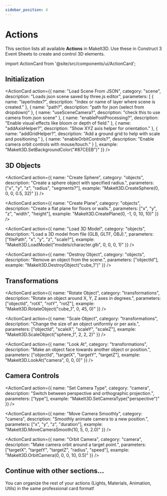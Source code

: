 ```yaml
---
sidebar_position: 4
---
```


# Actions

This section lists all available **Actions** in MakeIt3D. Use these in Construct 3 Event Sheets to create and control 3D elements.

import ActionCard from '@site/src/components/ui/ActionCard';

## Initialization

<div className="actionsGrid">
  <ActionCard 
  action={{
    name: "Create Scene",
    category: "scene",
    description: "Initialize a new 3D scene with optional helpers and controls.",
    parameters: [
      { name: "layerIndex?", description: "Index or name of layer where scene is created." },
      { name: "addRoomLighting?", description: "Add basic ambient lighting to the scene." },
      { name: "enablePostProcessing?", description: "Enable visual effects like bloom or depth of field." },
      { name: "addAxisHelper?", description: "Show XYZ axis helper for orientation." },
      { name: "addGridHelper?", description: "Add a ground grid to help with scale and positioning." },
      { name: "enableOrbitControls?", description: "Enable camera orbit controls with mouse/touch." }
    ],
    example: "MakeIt3D.CreateScene(0, true, false, true, true, true)"
  }}
/>

  
  <ActionCard 
    action={{
      name: "Load Scene From JSON",
      category: "scene",
      description: "Loads json scene saved by three.js editor",
       parameters: [
      { name: "layerIndex?", description: "Index or name of layer where scene is created." },
      { name: "path?", description: "path for json (select from dropdown)" },
      { name: "useSceneCamera?", description: "check this to use camera from json scene" },
      { name: "enablePostProcessing?", description: "Enable visual effects like bloom or depth of field." },
      { name: "addAxisHelper?", description: "Show XYZ axis helper for orientation." },
      { name: "addGridHelper?", description: "Add a ground grid to help with scale and positioning." },
      { name: "enableOrbitControls?", description: "Enable camera orbit controls with mouse/touch." }
    ],
      example: "MakeIt3D.SetBackgroundColor(\"#87CEEB\")"
    }}
  />
</div>

## 3D Objects

<div className="actionsGrid">
  <ActionCard 
    action={{
      name: "Create Cube",
      category: "objects",
      description: "Create a cube object at the specified position.",
      parameters: ["x", "y", "z", "width", "height", "depth"],
      example: "MakeIt3D.CreateCube(0, 0, 0, 1, 1, 1)"
    }}
  />
  
  <ActionCard 
    action={{
      name: "Create Sphere", 
      category: "objects",
      description: "Create a sphere object with specified radius.",
      parameters: ["x", "y", "z", "radius", "segments?"],
      example: "MakeIt3D.CreateSphere(0, 0, 0, 0.5, 32)"
    }}
  />
  
  <ActionCard 
    action={{
      name: "Create Plane",
      category: "objects", 
      description: "Create a flat plane for floors or walls.",
      parameters: ["x", "y", "z", "width", "height"],
      example: "MakeIt3D.CreatePlane(0, -1, 0, 10, 10)"
    }}
  />
  
  <ActionCard 
    action={{
      name: "Load 3D Model",
      category: "objects",
      description: "Load a 3D model from file (GLB, GLTF, OBJ).",
      parameters: ["filePath", "x", "y", "z", "scale?"],
      example: "MakeIt3D.LoadModel(\"models/character.glb\", 0, 0, 0, 1)"
    }}
  />
  
  <ActionCard 
    action={{
      name: "Destroy Object",
      category: "objects",
      description: "Remove an object from the scene.",
      parameters: ["objectId"],
      example: "MakeIt3D.DestroyObject(\"cube_1\")"
    }}
  />
</div>

## Transformations

<div className="actionsGrid">
  <ActionCard 
    action={{
      name: "Set Position",
      category: "transformations",
      description: "Move an object to a specific world position.",
      parameters: ["objectId", "x", "y", "z"],
      example: "MakeIt3D.SetPosition(\"cube_1\", 5, 0, 0)"
    }}
  />
  
  <ActionCard 
    action={{
      name: "Rotate Object",
      category: "transformations",
      description: "Rotate an object around X, Y, Z axes in degrees.",
      parameters: ["objectId", "rotX", "rotY", "rotZ"],
      example: "MakeIt3D.RotateObject(\"cube_1\", 0, 45, 0)"
    }}
  />
  
  <ActionCard 
    action={{
      name: "Scale Object", 
      category: "transformations",
      description: "Change the size of an object uniformly or per axis.",
      parameters: ["objectId", "scaleX", "scaleY", "scaleZ"],
      example: "MakeIt3D.ScaleObject(\"sphere_1\", 2, 2, 2)"
    }}
  />
  
  <ActionCard 
    action={{
      name: "Look At",
      category: "transformations",
      description: "Make an object face towards another object or position.",
      parameters: ["objectId", "targetX", "targetY", "targetZ"],
      example: "MakeIt3D.LookAt(\"camera\", 0, 0, 0)"
    }}
  />
</div>

## Camera Controls

<div className="actionsGrid">
  <ActionCard 
    action={{
      name: "Set Camera Position",
      category: "camera",
      description: "Position the camera at specific coordinates.",
      parameters: ["x", "y", "z"],
      example: "MakeIt3D.SetCameraPosition(0, 5, 10)"
    }}
  />
  
  <ActionCard 
    action={{
      name: "Set Camera Type",
      category: "camera",
      description: "Switch between perspective and orthographic projection.",
      parameters: ["type"],
      example: "MakeIt3D.SetCameraType(\"perspective\")"
    }}
  />
  
  <ActionCard 
    action={{
      name: "Move Camera Smoothly",
      category: "camera",
      description: "Smoothly animate camera to a new position.",
      parameters: ["x", "y", "z", "duration"],
      example: "MakeIt3D.MoveCameraSmooth(10, 5, 0, 2.0)"
    }}
  />
  
  <ActionCard 
    action={{
      name: "Orbit Camera",
      category: "camera",
      description: "Make camera orbit around a target point.",
      parameters: ["targetX", "targetY", "targetZ", "radius", "speed"],
      example: "MakeIt3D.OrbitCamera(0, 0, 0, 10, 0.5)"
    }}
  />
</div>

## Continue with other sections...

You can organize the rest of your actions (Lights, Materials, Animation, Utils) in the same professional card format!